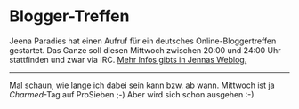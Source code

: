 # Blogger-Treffen

Jeena Paradies hat einen Aufruf für ein deutsches Online-Bloggertreffen gestartet. Das Ganze soll diesen Mittwoch zwischen 20:00 und 24:00 Uhr stattfinden und zwar via IRC. <a href="http://jeenaparadies.net/weblog/2005/feb/chat">Mehr Infos gibts in Jennas Weblog.</a>

-------------------------------



Mal schaun, wie lange ich dabei sein kann bzw. ab wann. Mittwoch ist ja <em>Charmed</em>-Tag auf ProSieben ;-) Aber wird sich schon ausgehen :-)